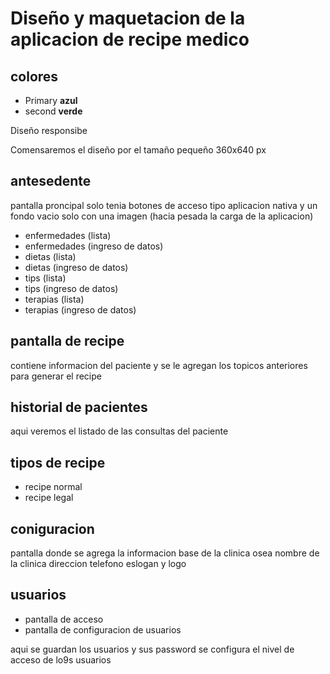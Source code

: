 # Diseño y maquetacion de la aplicacion de recipe medico

## colores

- Primary **azul**
- second **verde**

Diseño responsibe

Comensaremos el diseño por el tamaño pequeño 360x640 px

## antesedente

pantalla proncipal solo tenia botones de acceso tipo aplicacion nativa y un fondo vacio solo con una imagen (hacia pesada la carga de la aplicacion)

- enfermedades (lista)
- enfermedades (ingreso de datos)
- dietas (lista)
- dietas (ingreso de datos)
- tips (lista)
- tips (ingreso de datos)
- terapias (lista)
- terapias (ingreso de datos)

## pantalla de recipe

contiene informacion del paciente y se le agregan los topicos anteriores para generar el recipe

## historial de pacientes

aqui veremos el listado de las consultas del paciente

## tipos de recipe

- recipe normal
- recipe legal

## coniguracion

pantalla donde se agrega la informacion base de la clinica osea nombre de la clinica direccion telefono eslogan y logo

## usuarios

- pantalla de acceso
- pantalla de configuracion de usuarios

aqui se guardan los usuarios y sus password 
se configura el nivel de acceso de lo9s usuarios
 
 
